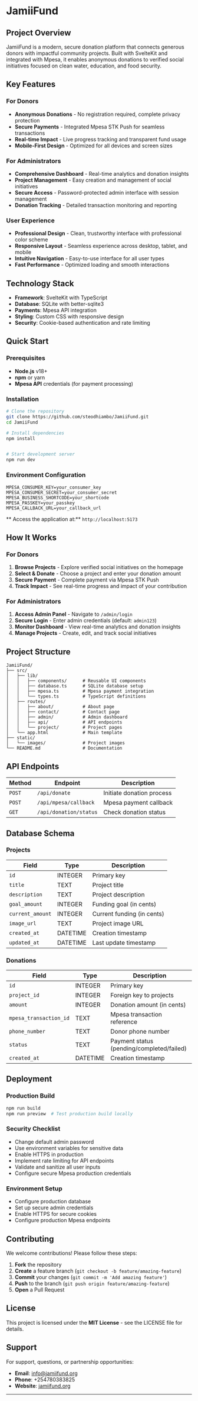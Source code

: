 # JamiiFund 

## Project Overview

JamiiFund is a modern, secure donation platform that connects generous donors with impactful community projects. Built with SvelteKit and integrated with Mpesa, it enables anonymous donations to verified social initiatives focused on clean water, education, and food security.

##  Key Features

###  For Donors
- **Anonymous Donations** - No registration required, complete privacy protection
- **Secure Payments** - Integrated Mpesa STK Push for seamless transactions
- **Real-time Impact** - Live progress tracking and transparent fund usage
- **Mobile-First Design** - Optimized for all devices and screen sizes

###  For Administrators
- **Comprehensive Dashboard** - Real-time analytics and donation insights
- **Project Management** - Easy creation and management of social initiatives
- **Secure Access** - Password-protected admin interface with session management
- **Donation Tracking** - Detailed transaction monitoring and reporting

###  User Experience
- **Professional Design** - Clean, trustworthy interface with professional color scheme
- **Responsive Layout** - Seamless experience across desktop, tablet, and mobile
- **Intuitive Navigation** - Easy-to-use interface for all user types
- **Fast Performance** - Optimized loading and smooth interactions

##  Technology Stack

- **Framework**: SvelteKit with TypeScript
- **Database**: SQLite with better-sqlite3
- **Payments**: Mpesa API integration
- **Styling**: Custom CSS with responsive design
- **Security**: Cookie-based authentication and rate limiting

## Quick Start

### Prerequisites
- **Node.js** v18+
- **npm** or yarn
- **Mpesa API** credentials (for payment processing)

### Installation

```bash
# Clone the repository
git clone https://github.com/steodhiambo/JamiiFund.git
cd JamiiFund

# Install dependencies
npm install


# Start development server
npm run dev
```

### Environment Configuration
```env
MPESA_CONSUMER_KEY=your_consumer_key
MPESA_CONSUMER_SECRET=your_consumer_secret
MPESA_BUSINESS_SHORTCODE=your_shortcode
MPESA_PASSKEY=your_passkey
MPESA_CALLBACK_URL=your_callback_url
```

** Access the application at:** `http://localhost:5173`

## How It Works

###  For Donors
1. **Browse Projects** - Explore verified social initiatives on the homepage
2. **Select & Donate** - Choose a project and enter your donation amount
3. **Secure Payment** - Complete payment via Mpesa STK Push
4. **Track Impact** - See real-time progress and impact of your contribution

###  For Administrators
1. **Access Admin Panel** - Navigate to `/admin/login`
2. **Secure Login** - Enter admin credentials (default: `admin123`)
3. **Monitor Dashboard** - View real-time analytics and donation insights
4. **Manage Projects** - Create, edit, and track social initiatives

## Project Structure

```
JamiiFund/
├── src/
│   ├── lib/
│   │   ├── components/      # Reusable UI components
│   │   ├── database.ts      # SQLite database setup
│   │   ├── mpesa.ts         # Mpesa payment integration
│   │   └── types.ts         # TypeScript definitions
│   ├── routes/
│   │   ├── about/           # About page
│   │   ├── contact/         # Contact page
│   │   ├── admin/           # Admin dashboard
│   │   ├── api/             # API endpoints
│   │   └── project/         # Project pages
│   └── app.html             # Main template
├── static/
│   └── images/              # Project images
└── README.md                # Documentation
```

##  API Endpoints

| Method | Endpoint | Description |
|--------|----------|-------------|
| `POST` | `/api/donate` | Initiate donation process |
| `POST` | `/api/mpesa/callback` | Mpesa payment callback |
| `GET` | `/api/donation/status` | Check donation status |

##  Database Schema

### Projects
| Field | Type | Description |
|-------|------|-------------|
| `id` | INTEGER | Primary key |
| `title` | TEXT | Project title |
| `description` | TEXT | Project description |
| `goal_amount` | INTEGER | Funding goal (in cents) |
| `current_amount` | INTEGER | Current funding (in cents) |
| `image_url` | TEXT | Project image URL |
| `created_at` | DATETIME | Creation timestamp |
| `updated_at` | DATETIME | Last update timestamp |

### Donations
| Field | Type | Description |
|-------|------|-------------|
| `id` | INTEGER | Primary key |
| `project_id` | INTEGER | Foreign key to projects |
| `amount` | INTEGER | Donation amount (in cents) |
| `mpesa_transaction_id` | TEXT | Mpesa transaction reference |
| `phone_number` | TEXT | Donor phone number |
| `status` | TEXT | Payment status (pending/completed/failed) |
| `created_at` | DATETIME | Creation timestamp |

## Deployment

### Production Build
```bash
npm run build
npm run preview  # Test production build locally
```

###  Security Checklist
-  Change default admin password
-  Use environment variables for sensitive data
-  Enable HTTPS in production
-  Implement rate limiting for API endpoints
-  Validate and sanitize all user inputs
-  Configure secure Mpesa production credentials

###  Environment Setup
- Configure production database
- Set up secure admin credentials
- Enable HTTPS for secure cookies
- Configure production Mpesa endpoints

##  Contributing

We welcome contributions! Please follow these steps:

1. **Fork** the repository
2. **Create** a feature branch (`git checkout -b feature/amazing-feature`)
3. **Commit** your changes (`git commit -m 'Add amazing feature'`)
4. **Push** to the branch (`git push origin feature/amazing-feature`)
5. **Open** a Pull Request

##  License

This project is licensed under the **MIT License** - see the LICENSE file for details.

##  Support

For support, questions, or partnership opportunities:

- **Email**: [info@jamiifund.org](mailto:info@jamiifund.org)
- **Phone**: +254780383825
- **Website**: [jamiifund.org](https://jamiifund.org)

---


